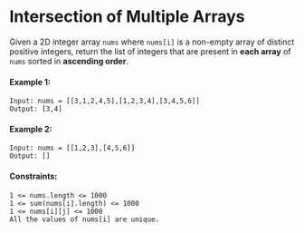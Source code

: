 # Intersection of Multiple Arrays

Given a 2D integer array ```nums``` where ```nums[i]``` is a non-empty array of distinct positive integers, return the list of integers that are present in **each array** of ```nums``` sorted in **ascending order**.

#### Example 1:
```
Input: nums = [[3,1,2,4,5],[1,2,3,4],[3,4,5,6]]
Output: [3,4]
```

#### Example 2:
```
Input: nums = [[1,2,3],[4,5,6]]
Output: []
```

#### Constraints:
```
1 <= nums.length <= 1000
1 <= sum(nums[i].length) <= 1000
1 <= nums[i][j] <= 1000
All the values of nums[i] are unique.
```
